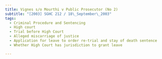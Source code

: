 ```yaml
---
title: Vignes s/o Mourthi v Public Prosecutor (No 2) 
subtitle: "[2003] SGHC 212 / 18\_September\_2003"
tags:
  - Criminal Procedure and Sentencing
  - High court
  - Trial before High Court
  - Alleged miscarriage of justice
  - Application for leave to order re-trial and stay of death sentence pending hearing of application
  - Whether High Court has jurisdiction to grant leave

---
```


